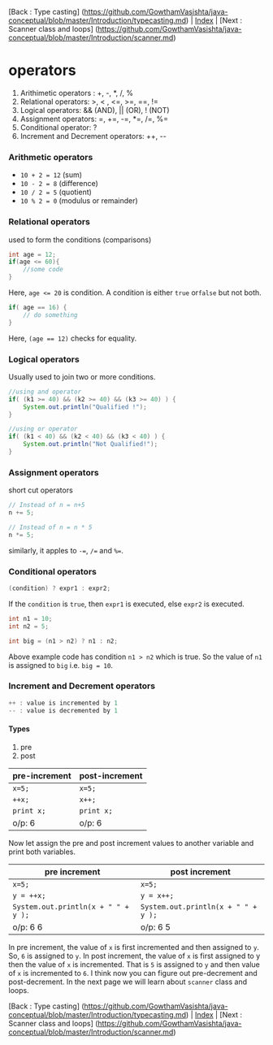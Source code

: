 [Back : Type casting] (https://github.com/GowthamVasishta/java-conceptual/blob/master/Introduction/typecasting.md) | [Index](https://github.com/GowthamVasishta/java-conceptual/tree/master/Introduction) | [Next : Scanner class and loops] (https://github.com/GowthamVasishta/java-conceptual/blob/master/Introduction/scanner.md)

# operators

 1. Arithimetic operators : +, -, *, /, %
 2. Relational operators: >, < , <=, >=, ==, !=
 3. Logical operators: && (AND), || (OR), ! (NOT)
 4. Assignment operators: =, +=, -=, *=, /=, %=
 5. Conditional operator: ?
 6. Increment and Decrement operators: ++, --

### Arithmetic operators

 - `10 + 2 = 12` (sum)
 - `10 - 2 = 8` (difference)
 - `10 / 2 = 5` (quotient)
 - `10 % 2 = 0` (modulus or remainder)

### Relational operators
used to form the conditions (comparisons)

```java
int age = 12;
if(age <= 60){
	//some code
}
```

Here, `age <= 20` is condition. A condition is either `true` or`false` but not both.

```java
if( age == 16) {
	// do something
}
```

Here, `(age == 12)` checks for equality.

### Logical operators
Usually used to join two or more conditions.

```java
//using and operator
if( (k1 >= 40) && (k2 >= 40) && (k3 >= 40) ) {
	System.out.println("Qualified !");
}

//using or operator
if( (k1 < 40) && (k2 < 40) && (k3 < 40) ) {
	System.out.println("Not Qualified!");
}

```
### Assignment operators
short cut operators

```java
// Instead of n = n+5
n += 5;

// Instead of n = n * 5
n *= 5;
```
similarly, it apples to `-=`, `/=` and `%=`.

### Conditional operators

```java
(condition) ? expr1 : expr2;
```
If the `condition` is `true`, then `expr1` is executed, else `expr2` is executed.

```java
int n1 = 10;
int n2 = 5;

int big = (n1 > n2) ? n1 : n2;

```
Above example code has condition `n1 > n2` which is true. So the value of `n1` is assigned to `big` i.e. `big = 10`.

### Increment and Decrement operators

```java
++ : value is incremented by 1
-- : value is decremented by 1
```

#### Types

 1. pre
 2. post

pre-increment | post-increment
-----------|------
 `x=5;`    |`x=5;`
 `++x;`    |`x++;`
 `print x;`| `print x;`
 o/p: 6    | o/p: 6

Now let assign the pre and post increment values to another variable and print both variables.

pre increment     | post increment
------------------|----------------
 `x=5;`           |`x=5;`
 `y = ++x;`       |`y = x++;`
`System.out.println(x + " " + y );`| `System.out.println(x + " " + y );`
 o/p: 6 6         | o/p: 6 5

In pre increment, the value of `x` is first incremented and then assigned to `y`. So, `6` is assigned to `y`. In post increment, the value of `x` is first assigned to y then the value of `x` is incremented. That is `5` is assigned to `y` and then value of `x` is incremented to `6`.
I think now you can figure out pre-decrement and post-decrement. In the next page we will learn about `scanner` class and loops.

[Back : Type casting] (https://github.com/GowthamVasishta/java-conceptual/blob/master/Introduction/typecasting.md) | [Index](https://github.com/GowthamVasishta/java-conceptual/tree/master/Introduction) | [Next : Scanner class and loops] (https://github.com/GowthamVasishta/java-conceptual/blob/master/Introduction/scanner.md)


